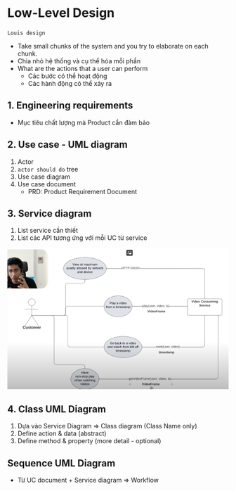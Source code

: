 # Low-Level Design 

`Louis design`
- Take small chunks of the system and you try to elaborate on each chunk.
- Chia nhỏ hệ thống và cụ thể hóa mỗi phần 
- What are the actions that a user can perform
    - Các bước có thể hoạt động
    - Các hành động có thể xảy ra 

## 1. Engineering requirements

- Mục tiêu chất lượng mà Product cần đàm bảo

## 2. Use case - UML diagram

1. Actor
2. `actor should do` tree
3. Use case diagram
4. Use case document
    - PRD: Product Requirement Document

## 3. Service diagram

1. List service cần thiết
2. List các API tương ứng với mỗi UC từ service

![UseCaseToService](/UseCaseToService.png)

## 4. Class UML Diagram

1. Dựa vào Service Diagram => Class diagram (Class Name only)
2. Define action & data (abstract)
3. Define method & property (more detail - optional)

## Sequence UML Diagram

- Từ UC document + Service diagram => Workflow
